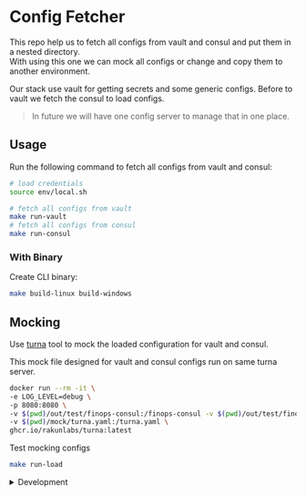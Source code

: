# Config Fetcher

This repo help us to fetch all configs from vault and consul and put them in a nested directory.  
With using this one we can mock all configs or change and copy them to another environment.

Our stack use vault for getting secrets and some generic configs. Before to vault we fetch the consul to load configs.

> In future we will have one config server to manage that in one place.

## Usage

Run the following command to fetch all configs from vault and consul:

```sh
# load credentials
source env/local.sh

# fetch all configs from vault
make run-vault
# fetch all configs from consul
make run-consul
```

### With Binary

Create CLI binary:

```sh
make build-linux build-windows
```

## Mocking

Use [turna](https://rakunlabs.github.io/turna/) tool to mock the loaded configuration for vault and consul.

This mock file designed for vault and consul configs run on same turna server.

```sh
docker run --rm -it \
-e LOG_LEVEL=debug \
-p 8080:8080 \
-v $(pwd)/out/test/finops-consul:/finops-consul -v $(pwd)/out/test/finops-vault:/finops-vault \
-v $(pwd)/mock/turna.yaml:/turna.yaml \
ghcr.io/rakunlabs/turna:latest
```

Test mocking configs

```sh
make run-load
```

<details><summary>Development</summary>

## Testing Vault

First create a vault server

```sh
make vault
```

After that login

```sh
export VAULT_ADDR=http://127.0.0.1:8200
TOKEN=$(docker logs vault |& grep "Root Token:" | cut -d":" -f2 | xargs) make vault-login
```

Create approle with a secret values, get role-id and secret in the output

```sh
make vault-role-enable vault-role vault-secret
```

For testing set this env values
```sh
export VAULT_ROLE_ID=xxx
export VAULT_ROLE_SECRET=xxx
```

</details>
